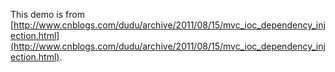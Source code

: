 This demo is from [http://www.cnblogs.com/dudu/archive/2011/08/15/mvc_ioc_dependency_injection.html](http://www.cnblogs.com/dudu/archive/2011/08/15/mvc_ioc_dependency_injection.html).